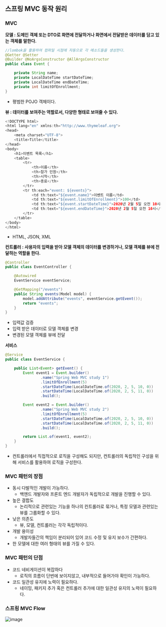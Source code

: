 ## 스프링 MVC 동작 원리

### MVC

**모델 : 도메인 객체 또는 DTO로 화면에 전달하거나 화면에서 전달받은 데이터를 담고 있는 객체를 말한다.**

~~~java
//lombok을 활용하여 컴파일 시점에 자동으로 각 메소드들을 생성한다.
@Getter @Setter
@Builder @NoArgsConstructor @AllArgsConstructor
public class Event {

    private String name;
    private LocalDateTime startDateTime;
    private LocalDateTime endDateTime;
    private int limitOfEnrollment;
}
~~~

- 평범한 POJO 객체이다.



**뷰 : 데이터를 보여주는 역할로서, 다양한 형태로 보여줄 수 있다.**

~~~java
<!DOCTYPE html>
<html lang="en" xmlns:th="http://www.thymeleaf.org">
<head>
    <meta charset="UTF-8">
    <title>Title</title>
</head>
<body>
    <h1>이벤트 목록</h1>
    <table>
        <tr>
            <th>이름</th>
            <th>참가 인원</th>
            <th>시작</th>
            <th>종료</th>
        </tr>
        <tr th:each="event: ${events}">
            <td th:text="${event.name}">이벤트 이름</td>
            <td th:text="${event.limitOfEnrollment}">100</td>
            <td th:text="${event.startDateTime}">2020년 2월 5일 오전 10시</td>
            <td th:text="${event.endDateTime}">2020년 2월 5일 오전 10시</td>
        </tr>
    </table>
</body>
</html>
~~~

- HTML, JSON, XML



**컨트롤러 : 사용자의 입력을 받아 모델 객체의 데이터를 변경하거나, 모델 객체를 뷰에 전달하는 역할을 한다.**

~~~java
@Controller
public class EventController {

    @Autowired
    EventService eventService;

    @GetMapping("/events")
    public String events(Model model) {
        model.addAttribute("events", eventService.getEvent());
        return "events";
    }
}
~~~

- 입력값 검증
- 입력 받은 데이터로 모델 객체를 변경
- 변경된 모델 객체를 뷰에 전달



**서비스**

~~~java
@Service
public class EventService {

    public List<Event> getEvent() {
        Event event1 = Event.builder()
                .name("Spring Web MVC study 1")
                .limitOfEnrollment(5)
                .startDateTime(LocalDateTime.of(2020, 2, 5, 10, 0))
                .startDateTime(LocalDateTime.of(2020, 2, 5, 11, 0))
                .build();

        Event event2 = Event.builder()
                .name("Spring Web MVC study 2")
                .limitOfEnrollment(5)
                .startDateTime(LocalDateTime.of(2020, 2, 5, 10, 0))
                .startDateTime(LocalDateTime.of(2020, 2, 5, 11, 0))
                .build();

        return List.of(event1, event2);
    }
}
~~~

- 컨트롤러에서 직접적으로 로직을 구성해도 되지만, 컨트롤러의 독립적인 구성을 위해 서비스를 활용하여 로직을 구성한다.



### MVC 패턴의 장점

- 동시 다발적인 개발이 가능하다.
  - 백엔드 개발자와 프론트 엔드 개발자가 독립적으로 개발을 진행할 수 있다.
- 높은 결합도
  - 논리적으로 관련있는 기능을 하나의 컨트롤러로 묶거나, 특정 모델과 관련있는 뷰를 그룹화할 수 있다.
- 낮은 의존도
  - 뷰, 모델, 컨트롤러는 각각 독립적이다.
- 개발 용이성
  - 개발자들간의 책임이 분리되어 있어 코드 수정 및 유지 보수가 간편하다.
- 한 모델에 대한 여러 형태의 뷰를 가질 수 있다.



### MVC 패턴의 단점

- 코드 네비게이션이 복잡하다
  - 로직의 흐름이 단번에 보이지않고, 내부적으로 들어가야 확인이 가능하다.
- 코드 일관성 유지에 노력이 필요하다.
  - 네이밍, 패키지 추가 혹은 컨트롤러 추가에 대한 일관성 유지의 노력이 필요하다.
  
### 스프링 MVC Flow
![image](https://user-images.githubusercontent.com/40616436/74245944-23ecb480-4d27-11ea-9ed2-0632eed7c02a.png)
